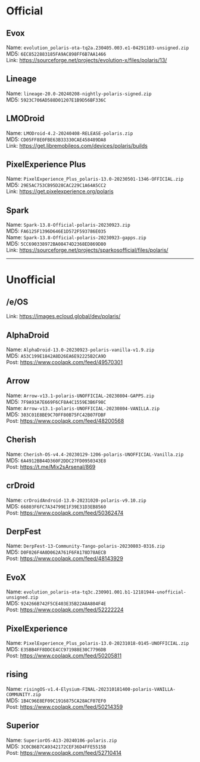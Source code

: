 # Official  

## Evox
Name: `evolution_polaris-ota-tq2a.230405.003.e1-04291103-unsigned.zip`  
MD5: `6EC8522883185FA9AC898FF6B7AA1466`  
Link: https://sourceforge.net/projects/evolution-x/files/polaris/13/  

## Lineage  
Name: `lineage-20.0-20240208-nightly-polaris-signed.zip`  
MD5: `5923C706AD588D01207E1B9D56BF336C`  

## LMODroid  
Name: `LMODroid-4.2-20240408-RELEASE-polaris.zip`  
MD5: `CD05FF8E0FBE63B33330CAE458489DA8`  
Link: https://get.libremobileos.com/devices/polaris/builds

## PixelExperience Plus  
Name: `PixelExperience_Plus_polaris-13.0-20230501-1346-OFFICIAL.zip`  
MD5: `29E5AC753CB95D28CAC229C1A64A5CC2`  
Link: https://get.pixelexperience.org/polaris

## Spark  
Name: `Spark-13.8-Official-polaris-20230923.zip`   
MD5: `FA6125F1396D646E1D572F593786E035`    
Name: `Spark-13.8-Official-polaris-20230923-gapps.zip`   
MD5: `5CC690338972BA08474D2368ED869D80`    
Link: https://sourceforge.net/projects/sparkosofficial/files/polaris/

-----------------------------------------------

# Unofficial  

## /e/OS
Link: https://images.ecloud.global/dev/polaris/

## AlphaDroid  
Name: `AlphaDroid-13.0-20230923-polaris-vanilla-v1.9.zip`  
MD5: `A53C199E1842A8D26EA6E92225B2CA9D`  
Post: https://www.coolapk.com/feed/49570301  

## Arrow  
Name: `Arrow-v13.1-polaris-UNOFFICIAL-20230804-GAPPS.zip`  
MD5: `7F9A93A7E669F6CF8A4C1559E3B6F98C`  
Name: `Arrow-v13.1-polaris-UNOFFICIAL-20230804-VANILLA.zip`  
MD5: `303C01E8BE9C70FF80B75FC42B07FDBF`  
Post: https://www.coolapk.com/feed/48200568

## Cherish  
Name: `Cherish-OS-v4.4-20230129-1206-polaris-UNOFFICIAL-Vanilla.zip`  
MD5: `6A4912BB44D360F2DDC27FD0950343E8`  
Post: https://t.me/Mix2sArsenal/869

## crDroid  
Name: `crDroidAndroid-13.0-20231020-polaris-v9.10.zip`  
MD5: `66803F6FC7A34799E1F39E31D3EB8560`  
Post: https://www.coolapk.com/feed/50362474

## DerpFest  
Name: `DerpFest-13-Community-Tango-polaris-20230803-0316.zip`  
MD5: `D0F026F4A0D062A761F6FA178D78AECB`  
Post: https://www.coolapk.com/feed/48143929

## EvoX  
Name: `evolution_polaris-ota-tq3c.230901.001.b1-12181944-unofficial-unsigned.zip`  
MD5: `924266B742F5CE403E35B22A8A804F4E`  
Post: https://www.coolapk.com/feed/52222224

## PixelExperience  
Name: `PixelExperience_Plus_polaris-13.0-20231018-0145-UNOFFICIAL.zip`  
MD5: `E35BB4FF8DDCE4CC971988E30C7796DB`  
Post: https://www.coolapk.com/feed/50205811

## rising  
Name: `risingOS-v1.4-Elysium-FINAL-202310181400-polaris-VANILLA-COMMUNITY.zip`  
MD5: `1B4C96E8EF09C1916875CA28ACF07EF0`  
Post: https://www.coolapk.com/feed/50214359

## Superior  
Name: `SuperiorOS-A13-20240106-polaris.zip`  
MD5: `3C0CB6B7CA9342172CEF36D4FFE5515B`  
Post: https://www.coolapk.com/feed/52710414
